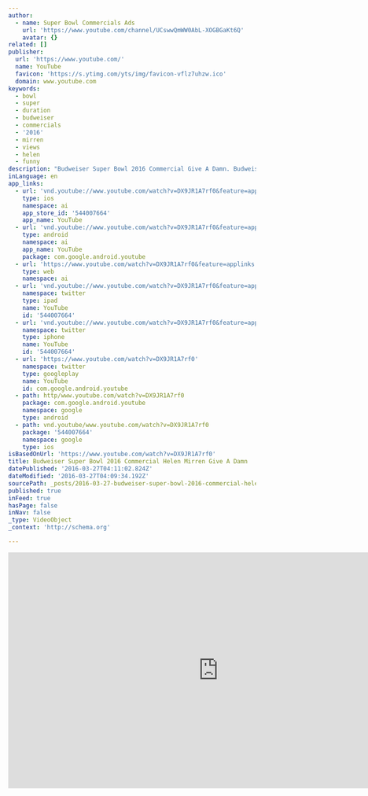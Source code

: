 ```yaml
---
author:
  - name: Super Bowl Commercials Ads
    url: 'https://www.youtube.com/channel/UCswwQmWW0AbL-XOGBGaKt6Q'
    avatar: {}
related: []
publisher:
  url: 'https://www.youtube.com/'
  name: YouTube
  favicon: 'https://s.ytimg.com/yts/img/favicon-vflz7uhzw.ico'
  domain: www.youtube.com
keywords:
  - bowl
  - super
  - duration
  - budweiser
  - commercials
  - '2016'
  - mirren
  - views
  - helen
  - funny
description: "Budweiser Super Bowl 2016 Commercial Give A Damn. Budweiser Super Bowl 2016 TV Commercial, 'Give a Damn' Featuring Helen Mirren. While sitting at a restaurant booth, British actress Helen Mirren gives a PSA on Game Day regarding drunk driving."
inLanguage: en
app_links:
  - url: 'vnd.youtube://www.youtube.com/watch?v=DX9JR1A7rf0&feature=applinks'
    type: ios
    namespace: ai
    app_store_id: '544007664'
    app_name: YouTube
  - url: 'vnd.youtube://www.youtube.com/watch?v=DX9JR1A7rf0&feature=applinks'
    type: android
    namespace: ai
    app_name: YouTube
    package: com.google.android.youtube
  - url: 'https://www.youtube.com/watch?v=DX9JR1A7rf0&feature=applinks'
    type: web
    namespace: ai
  - url: 'vnd.youtube://www.youtube.com/watch?v=DX9JR1A7rf0&feature=applinks'
    namespace: twitter
    type: ipad
    name: YouTube
    id: '544007664'
  - url: 'vnd.youtube://www.youtube.com/watch?v=DX9JR1A7rf0&feature=applinks'
    namespace: twitter
    type: iphone
    name: YouTube
    id: '544007664'
  - url: 'https://www.youtube.com/watch?v=DX9JR1A7rf0'
    namespace: twitter
    type: googleplay
    name: YouTube
    id: com.google.android.youtube
  - path: http/www.youtube.com/watch?v=DX9JR1A7rf0
    package: com.google.android.youtube
    namespace: google
    type: android
  - path: vnd.youtube/www.youtube.com/watch?v=DX9JR1A7rf0
    package: '544007664'
    namespace: google
    type: ios
isBasedOnUrl: 'https://www.youtube.com/watch?v=DX9JR1A7rf0'
title: Budweiser Super Bowl 2016 Commercial Helen Mirren Give A Damn
datePublished: '2016-03-27T04:11:02.824Z'
dateModified: '2016-03-27T04:09:34.192Z'
sourcePath: _posts/2016-03-27-budweiser-super-bowl-2016-commercial-helen-mirren-give-a-dam.md
published: true
inFeed: true
hasPage: false
inNav: false
_type: VideoObject
_context: 'http://schema.org'

---
```

<iframe src="https://cdn.embedly.com/widgets/media.html?src=https%3A%2F%2Fwww.youtube.com%2Fembed%2FDX9JR1A7rf0%3Ffeature%3Doembed&amp;url=https%3A%2F%2Fwww.youtube.com%2Fwatch%3Fv%3DDX9JR1A7rf0&amp;image=https%3A%2F%2Fi.ytimg.com%2Fvi%2FDX9JR1A7rf0%2Fhqdefault.jpg&amp;key=b7d04c9b404c499eba89ee7072e1c4f7&amp;type=text%2Fhtml&amp;schema=youtube" width="854" height="480" scrolling="no" frameborder="0" allowfullscreen="allowfullscreen" style=""></iframe>